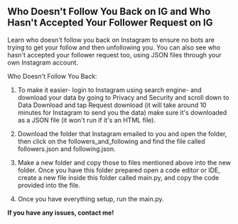 Who Doesn't Follow You Back on IG and Who Hasn't Accepted Your Follower Request on IG
-----------------------------------------------------------------------------------------
Learn who doesn't follow you back on Instagram to ensure no bots are trying to get your follow and then unfollowing you. 
You can also see who hasn't accepted your follower request too, using JSON files through your own Instagram account. 

Who Doesn't Follow You Back: 

1. To make it easier- login to Instagram using search engine- and download your data by going to Privacy and Security and scroll down to Data Download and tap Request download (it will take around 10 minutes for Instagram to send you the data) make sure it's downloaded as a JSON file (it won't run if it's an HTML file).

2. Download the folder that Instagram emailed to you and open the folder, then click on the followers_and_following and find the file called followers.json and following.json. 

3. Make a new folder and copy those to files mentioned above into the new folder. Once you have this folder prepared open a code editor or IDE, create a new file inside this folder called main.py, and copy the code provided into the file. 

4. Once you have everything setup, run the main.py.

**If you have any issues, contact me!**


